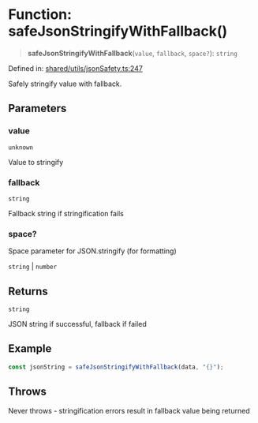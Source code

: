 # Function: safeJsonStringifyWithFallback()

> **safeJsonStringifyWithFallback**(`value`, `fallback`, `space?`): `string`

Defined in: [shared/utils/jsonSafety.ts:247](https://github.com/Nick2bad4u/Uptime-Watcher/blob/main/shared/utils/jsonSafety.ts#L247)

Safely stringify value with fallback.

## Parameters

### value

`unknown`

Value to stringify

### fallback

`string`

Fallback string if stringification fails

### space?

Space parameter for JSON.stringify (for formatting)

`string` | `number`

## Returns

`string`

JSON string if successful, fallback if failed

## Example

```typescript
const jsonString = safeJsonStringifyWithFallback(data, "{}");
```

## Throws

Never throws - stringification errors result in fallback value being
  returned

